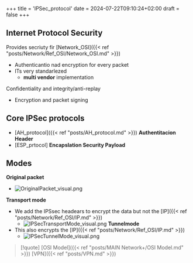 +++
title = 'IPSec_protocol'
date = 2024-07-22T09:10:24+02:00
draft = false
+++

## Internet Protocol Security 
Provides secriuty fir [Network_OSI]({{< ref "posts/Network/Ref_OSI/Network_OSI.md" >}})
 - Authenticantio nad encryption for every packet 
 - ITs very standarlezed 
	 - **multi vendor** implementation 


Confidentiality and integrity/anti-replay 
 - Encryption and packet signing 
	

## Core IPSec protocols 
- [AH_protocol]({{< ref "posts/AH_protocol.md" >}}) **Authentitacion Header**
- [ESP_prtocol] **Encapslation Security Payload**

## Modes 
**Original packet**
 - ![OriginalPacket_visual.png](/Notes/OriginalPacket_visual.png)

**Transport mode**
 - We add the IPSsec headears to encrypt the data but not the [IP]({{< ref "posts/Network/Ref_OSI/IP.md" >}})
	 - ![IPSecTransportMode_visual.png](/Notes/IPSecTransportMode_visual.png)
**Tunnelmode**
 - This also encrypts the [IP]({{< ref "posts/Network/Ref_OSI/IP.md" >}})
	 -  ![IPSecTunnelMode_visual.png](/Notes/IPSecTunnelMode_visual.png)

>[!quote] [OSI Model]({{< ref "posts/MAIN Network+/OSI Model.md" >}})  [VPN]({{< ref "posts/VPN.md" >}})
